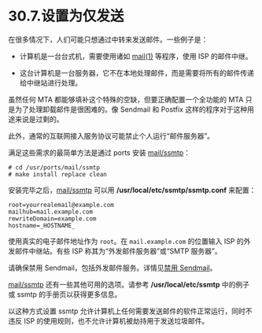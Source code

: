 # 30.7.设置为仅发送

在很多情况下，人们可能只想通过中转来发送邮件。一些例子是：

- 计算机是一台台式机，需要使用诸如 [mail(1)](https://www.freebsd.org/cgi/man.cgi?query=mail&sektion=1&format=html) 等程序，使用 ISP 的邮件中继。

- 这台计算机是一台服务器，它不在本地处理邮件，而是需要将所有的邮件传递给中继站进行处理。

虽然任何 MTA 都能够填补这个特殊的空缺，但要正确配置一个全功能的 MTA 只是为了处理卸载邮件是很困难的。像 Sendmail 和 Postfix 这样的程序对于这种用途来说是过剩的。

此外，通常的互联网接入服务协议可能禁止个人运行“邮件服务器”。

满足这些需求的最简单方法是通过 ports 安装 [mail/ssmtp](https://cgit.freebsd.org/ports/tree/mail/ssmtp/pkg-descr)：

```
# cd /usr/ports/mail/ssmtp
# make install replace clean
```

安装完毕之后，[mail/ssmtp](https://cgit.freebsd.org/ports/tree/mail/ssmtp/pkg-descr) 可以用 **/usr/local/etc/ssmtp/ssmtp.conf** 来配置：

```
root=yourrealemail@example.com
mailhub=mail.example.com
rewriteDomain=example.com
hostname=_HOSTNAME_
```

使用真实的电子邮件地址作为 `root`。在 `mail.example.com` 的位置输入 ISP 的外发邮件中继站。有些 ISP 称其为“外发邮件服务器”或“SMTP 服务器”。

请确保禁用 Sendmail，包括外发邮件服务。详情见[禁用 Sendmail](https://docs.freebsd.org/en/books/handbook/mail/#mail-disable-sendmail)。

[mail/ssmtp](https://cgit.freebsd.org/ports/tree/mail/ssmtp/pkg-descr) 还有一些其他可用的选项。请参考 **/usr/local/etc/ssmtp** 中的例子或 ssmtp 的手册页以获得更多信息。

以这种方式设置 ssmtp 允许计算机上任何需要发送邮件的软件正常运行，同时不违反 ISP 的使用规则，也不允许计算机被劫持用于发送垃圾邮件。